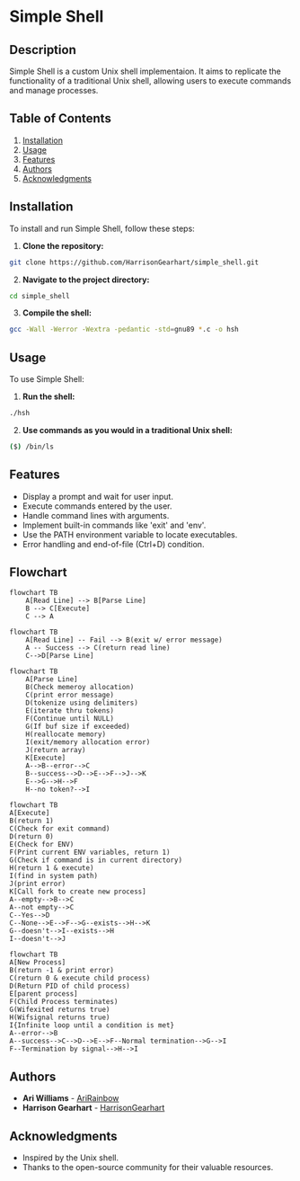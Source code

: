 # Simple Shell

## Description
Simple Shell is a custom Unix shell implementaion. It aims to replicate the functionality of a traditional Unix shell, allowing users to execute commands and manage processes.

## Table of Contents
1. [Installation](#installation)
2. [Usage](#usage)
3. [Features](#features)
4. [Authors](#authors)
5. [Acknowledgments](#acknowledgments)

## Installation
To install and run Simple Shell, follow these steps:

1. **Clone the repository:**
```sh
git clone https://github.com/HarrisonGearhart/simple_shell.git
```
2. **Navigate to the project directory:**
```sh
cd simple_shell
```
3. **Compile the shell:**
```sh
gcc -Wall -Werror -Wextra -pedantic -std=gnu89 *.c -o hsh
```

## Usage
To use Simple Shell:

1. **Run the shell:**
```sh
./hsh
```
2. **Use commands as you would in a traditional Unix shell:**
```sh
($) /bin/ls
```

## Features
- Display a prompt and wait for user input.<br>
- Execute commands entered by the user.<br>
- Handle command lines with arguments.<br>
- Implement built-in commands like 'exit' and 'env'.<br>
- Use the PATH environment variable to locate executables.<br>
- Error handling and end-of-file (Ctrl+D) condition.

## Flowchart
```mermaid
flowchart TB
    A[Read Line] --> B[Parse Line]
    B --> C[Execute]
    C --> A
```
```mermaid
flowchart TB
	A[Read Line] -- Fail --> B(exit w/ error message)
	A -- Success --> C(return read line)
	C-->D[Parse Line]
```
```mermaid
flowchart TB
    A[Parse Line]
    B(Check memeroy allocation)
    C(print error message)
    D(tokenize using delimiters)
    E(iterate thru tokens)
    F(Continue until NULL)
    G(If buf size if exceeded)
    H(reallocate memory)
    I(exit/memory allocation error)
    J(return array)
    K[Execute]
    A-->B--error-->C
    B--success-->D-->E-->F-->J-->K
    E-->G-->H-->F
    H--no token?-->I
```
```mermaid
flowchart TB
A[Execute]
B(return 1)
C(Check for exit command)
D(return 0)
E(Check for ENV)
F(Print current ENV variables, return 1)
G(Check if command is in current directory)
H(return 1 & execute)
I(find in system path)
J(print error)
K[Call fork to create new process]
A--empty-->B-->C
A--not empty-->C
C--Yes-->D
C--None-->E-->F-->G--exists-->H-->K
G--doesn't-->I--exists-->H
I--doesn't-->J
```
```mermaid
flowchart TB
A[New Process]
B(return -1 & print error)
C(return 0 & execute child process)
D(Return PID of child process)
E[parent process]
F(Child Process terminates)
G(Wifexited returns true)
H(Wifsignal returns true)
I{Infinite loop until a condition is met}
A--error-->B
A--success-->C-->D-->E-->F--Normal termination-->G-->I
F--Termination by signal-->H-->I
```

## Authors
- **Ari Williams** - [AriRainbow](https://github.com/AriRainbow)<br>
- **Harrison Gearhart** - [HarrisonGearhart](https://github.com/HarrisonGearhart)

## Acknowledgments
- Inspired by the Unix shell.<br>
- Thanks to the open-source community for their valuable resources.
